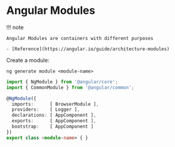 # Angular Modules

!!! note

    Angular Modules are containers with different purposes

    - [Reference](https://angular.io/guide/architecture-modules)

Create a module:

```terminaml
ng generate module <module-name>
```

```typescript title="module-name.module.ts"
import { NgModule } from '@angular/core';
import { CommonModule } from '@angular/common';

@NgModule({
  imports:      [ BrowserModule ],
  providers:    [ Logger ],
  declarations: [ AppComponent ],
  exports:      [ AppComponent ],
  bootstrap:    [ AppComponent ]
})
export class <module-name> { }
```
